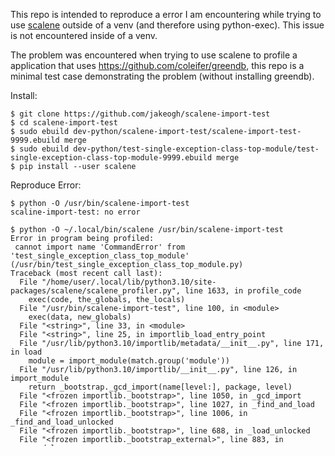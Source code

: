 This repo is intended to reproduce a error I am encountering while trying to use [scalene](https://github.com/plasma-umass/scalene) outside of a venv (and therefore using python-exec). This issue is not encountered inside of a venv.

The problem was encountered when trying to use scalene to profile a application that uses https://github.com/coleifer/greendb, this repo is a minimal test case demonstrating the problem (without installing greendb).

Install:
```
$ git clone https://github.com/jakeogh/scalene-import-test
$ cd scalene-import-test
$ sudo ebuild dev-python/scalene-import-test/scalene-import-test-9999.ebuild merge
$ sudo ebuild dev-python/test-single-exception-class-top-module/test-single-exception-class-top-module-9999.ebuild merge
$ pip install --user scalene

```

Reproduce Error:
```
$ python -O /usr/bin/scalene-import-test
scaline-import-test: no error

$ python -O ~/.local/bin/scalene /usr/bin/scalene-import-test
Error in program being profiled:
 cannot import name 'CommandError' from 'test_single_exception_class_top_module' (/usr/bin/test_single_exception_class_top_module.py)
Traceback (most recent call last):
  File "/home/user/.local/lib/python3.10/site-packages/scalene/scalene_profiler.py", line 1633, in profile_code
    exec(code, the_globals, the_locals)
  File "/usr/bin/scalene-import-test", line 100, in <module>
    exec(data, new_globals)
  File "<string>", line 33, in <module>
  File "<string>", line 25, in importlib_load_entry_point
  File "/usr/lib/python3.10/importlib/metadata/__init__.py", line 171, in load
    module = import_module(match.group('module'))
  File "/usr/lib/python3.10/importlib/__init__.py", line 126, in import_module
    return _bootstrap._gcd_import(name[level:], package, level)
  File "<frozen importlib._bootstrap>", line 1050, in _gcd_import
  File "<frozen importlib._bootstrap>", line 1027, in _find_and_load
  File "<frozen importlib._bootstrap>", line 1006, in _find_and_load_unlocked
  File "<frozen importlib._bootstrap>", line 688, in _load_unlocked
  File "<frozen importlib._bootstrap_external>", line 883, in exec_module
  File "<frozen importlib._bootstrap>", line 241, in _call_with_frames_removed
  File "/usr/lib/python3.10/site-packages/scalene_import_test/scalene_import_test.py", line 8, in <module>
    from test_single_exception_class_top_module import CommandError
ImportError: cannot import name 'CommandError' from 'test_single_exception_class_top_module' (/usr/bin/test_single_exception_class_top_module.py)
Scalene: Program did not run for long enough to profile.

```

The line `ImportError: cannot import name 'CommandError' from 'test_single_exception_class_top_module' (/usr/bin/test_single_exception_class_top_module.py)` makes it clear what is going wrong, because:


```
ls /usr/bin/test_single_exception_class_top_module.py
0 lrwxrwxrwx 1 root root 31 2022-10-22 13:26:35 /usr/bin/test_single_exception_class_top_module.py -> ../lib/python-exec/python-exec2
```
